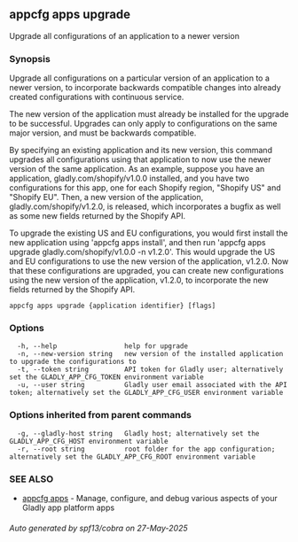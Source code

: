 ## appcfg apps upgrade

Upgrade all configurations of an application to a newer version

### Synopsis


Upgrade all configurations on a particular version of an application to a newer version, to incorporate backwards compatible changes into already created configurations with continuous service.

The new version of the application must already be installed for the upgrade to be successful. Upgrades can only apply to configurations on the same major version, and must be backwards compatible.

By specifying an existing application and its new version, this command upgrades all configurations using that application to now use the newer version of the same application. As an example, suppose you have an application, gladly.com/shopify/v1.0.0 installed, and you have two configurations for this app, one for each Shopify region, "Shopify US" and "Shopify EU". Then, a new version of the application, gladly.com/shopify/v1.2.0, is released, which incorporates a bugfix as well as some new fields returned by the Shopify API.

To upgrade the existing US and EU configurations, you would first install the new application using 'appcfg apps install', and then run 'appcfg apps upgrade gladly.com/shopify/v1.0.0 -n v1.2.0'. This would upgrade the US and EU configurations to use the new version of the application, v1.2.0. Now that these configurations are upgraded, you can create new configurations using the new version of the application, v1.2.0, to incorporate the new fields returned by the Shopify API.


```
appcfg apps upgrade {application identifier} [flags]
```

### Options

```
  -h, --help                 help for upgrade
  -n, --new-version string   new version of the installed application to upgrade the configurations to
  -t, --token string         API token for Gladly user; alternatively set the GLADLY_APP_CFG_TOKEN environment variable
  -u, --user string          Gladly user email associated with the API token; alternatively set the GLADLY_APP_CFG_USER environment variable
```

### Options inherited from parent commands

```
  -g, --gladly-host string   Gladly host; alternatively set the GLADLY_APP_CFG_HOST environment variable
  -r, --root string          root folder for the app configuration; alternatively set the GLADLY_APP_CFG_ROOT environment variable
```

### SEE ALSO

* [appcfg apps](appcfg_apps.md)	 - Manage, configure, and debug various aspects of your Gladly app platform apps

###### Auto generated by spf13/cobra on 27-May-2025
